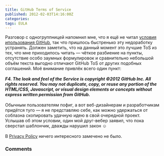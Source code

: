 ```yaml
---
title: GitHub Terms of Service
published: 2012-02-03T14:16:00Z
categories: 
tags: EULA
---
```


Разговор с одногруппницей напомнил мне, что я ещё не читал <a href='http://help.github.com/terms-of-service/'>условия ипользования GitHub</a>, так что пришлось быстренько эту недоработку устранять. Должен заметить, что на данный момент это лучшие ToS из тех, что мне приходилось читать — чёткое разбиение на пункты, отсутствие особо заумных формулировок и сравнительно небольшой объём текста выгодно отличают GitHub ToS от других подобных соглашений. Моё внимание привлёк всего один пункт:<br /><br /><b><i>F4. The look and feel of the Service is copyright ©2012 GitHub Inc. All rights reserved. You may not duplicate, copy, or reuse any portion of the HTML/CSS, Javascript, or visual design elements or concepts without express written permission from GitHub.</i></b><br /><br />Обычным пользователям пофиг, а вот веб-дизайнерам и разработчикам придётся туго — я не представляю себе, как можно удержаться от соблазна скопировать удачную идею в свой очередной проект. Услышав об этом условии, один мой друг-вебер заявил, что пока сверстал шаблончик, дважды нарушил закон ☺<br /><br />В <a href='http://help.github.com/privacy-policy/'>Privacy Policy</a> ничего интересного замечено не было.<br />

<h3 id='hakyll-convert-comments-title'>Comments</h3>


